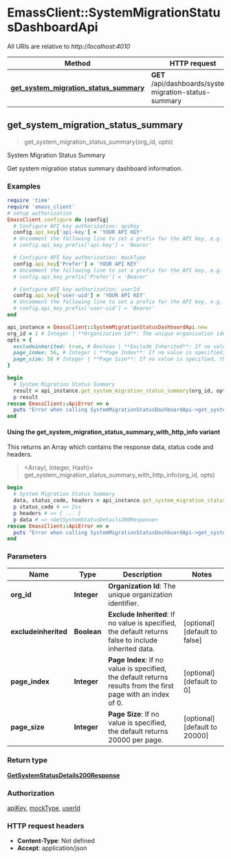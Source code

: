 # EmassClient::SystemMigrationStatusDashboardApi

All URIs are relative to *http://localhost:4010*

| Method | HTTP request | Description |
| ------ | ------------ | ----------- |
| [**get_system_migration_status_summary**](SystemMigrationStatusDashboardApi.md#get_system_migration_status_summary) | **GET** /api/dashboards/system-migration-status-summary | System Migration Status Summary |


## get_system_migration_status_summary

> <GetSystemStatusDetails200Response> get_system_migration_status_summary(org_id, opts)

System Migration Status Summary

Get system migration status summary dashboard information.

### Examples

```ruby
require 'time'
require 'emass_client'
# setup authorization
EmassClient.configure do |config|
  # Configure API key authorization: apiKey
  config.api_key['api-key'] = 'YOUR API KEY'
  # Uncomment the following line to set a prefix for the API key, e.g. 'Bearer' (defaults to nil)
  # config.api_key_prefix['api-key'] = 'Bearer'

  # Configure API key authorization: mockType
  config.api_key['Prefer'] = 'YOUR API KEY'
  # Uncomment the following line to set a prefix for the API key, e.g. 'Bearer' (defaults to nil)
  # config.api_key_prefix['Prefer'] = 'Bearer'

  # Configure API key authorization: userId
  config.api_key['user-uid'] = 'YOUR API KEY'
  # Uncomment the following line to set a prefix for the API key, e.g. 'Bearer' (defaults to nil)
  # config.api_key_prefix['user-uid'] = 'Bearer'
end

api_instance = EmassClient::SystemMigrationStatusDashboardApi.new
org_id = 1 # Integer | **Organization Id**: The unique organization identifier.
opts = {
  excludeinherited: true, # Boolean | **Exclude Inherited**: If no value is specified, the default returns false to include inherited data. 
  page_index: 56, # Integer | **Page Index**: If no value is specified, the default returns results from the first page with an index of 0. 
  page_size: 56 # Integer | **Page Size**: If no value is specified, the default returns 20000 per page. 
}

begin
  # System Migration Status Summary
  result = api_instance.get_system_migration_status_summary(org_id, opts)
  p result
rescue EmassClient::ApiError => e
  puts "Error when calling SystemMigrationStatusDashboardApi->get_system_migration_status_summary: #{e}"
end
```

#### Using the get_system_migration_status_summary_with_http_info variant

This returns an Array which contains the response data, status code and headers.

> <Array(<GetSystemStatusDetails200Response>, Integer, Hash)> get_system_migration_status_summary_with_http_info(org_id, opts)

```ruby
begin
  # System Migration Status Summary
  data, status_code, headers = api_instance.get_system_migration_status_summary_with_http_info(org_id, opts)
  p status_code # => 2xx
  p headers # => { ... }
  p data # => <GetSystemStatusDetails200Response>
rescue EmassClient::ApiError => e
  puts "Error when calling SystemMigrationStatusDashboardApi->get_system_migration_status_summary_with_http_info: #{e}"
end
```

### Parameters

| Name | Type | Description | Notes |
| ---- | ---- | ----------- | ----- |
| **org_id** | **Integer** | **Organization Id**: The unique organization identifier. |  |
| **excludeinherited** | **Boolean** | **Exclude Inherited**: If no value is specified, the default returns false to include inherited data.  | [optional][default to false] |
| **page_index** | **Integer** | **Page Index**: If no value is specified, the default returns results from the first page with an index of 0.  | [optional][default to 0] |
| **page_size** | **Integer** | **Page Size**: If no value is specified, the default returns 20000 per page.  | [optional][default to 20000] |

### Return type

[**GetSystemStatusDetails200Response**](GetSystemStatusDetails200Response.md)

### Authorization

[apiKey](../README.md#apiKey), [mockType](../README.md#mockType), [userId](../README.md#userId)

### HTTP request headers

- **Content-Type**: Not defined
- **Accept**: application/json

